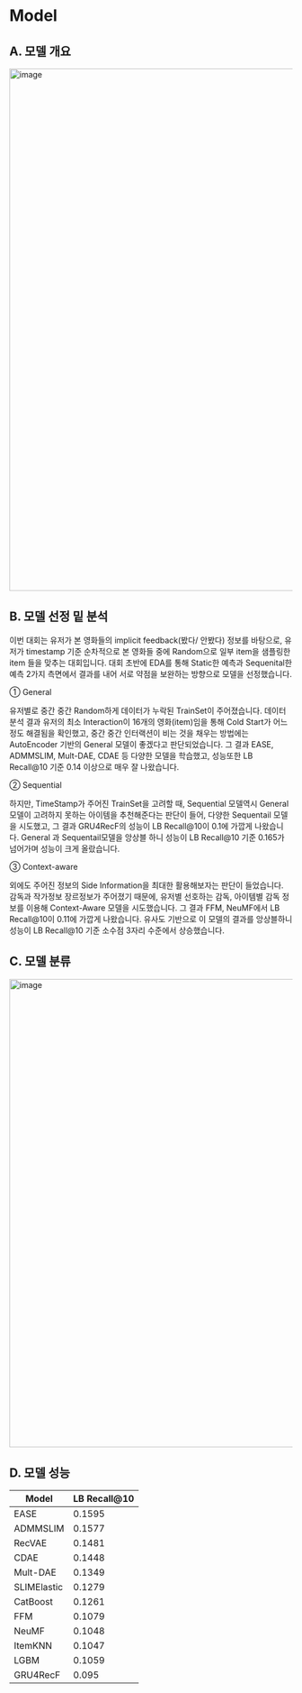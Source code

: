 # Model

## A. 모델 개요

<img width="927" alt="image" src="https://user-images.githubusercontent.com/57648890/220585185-b11267ff-87aa-4428-99ad-d102acd8ad8b.png">

## B. 모델 선정 밑 분석

이번 대회는 유저가 본 영화들의 implicit feedback(봤다/ 안봤다) 정보를 바탕으로, 유저가 timestamp 기준 순차적으로 본 영화들 중에 Random으로 일부 item을 샘플링한 item 들을 맞추는 대회입니다. 대회 초반에 EDA를 통해 Static한 예측과 Sequenital한 예측 2가지 측면에서 결과를 내어 서로 약점을 보완하는 방향으로 모델을 선정했습니다.

① General

유저별로 중간 중간 Random하게 데이터가 누락된 TrainSet이 주어졌습니다. 데이터 분석 결과 유저의 최소 Interaction이 16개의 영화(item)임을 통해 Cold Start가 어느정도 해결됨을 확인했고, 중간 중간 인터랙션이 비는 것을 채우는 방법에는 AutoEncoder 기반의 General 모델이 좋겠다고 판단되었습니다. 그 결과 EASE, ADMMSLIM, Mult-DAE, CDAE 등 다양한 모델을 학습했고, 성능또한 LB Recall@10 기준 0.14 이상으로 매우 잘 나왔습니다.

② Sequential

하지만, TimeStamp가 주어진 TrainSet을 고려할 때, Sequential 모델역시 General 모델이 고려하지 못하는 아이템을 추천해준다는 판단이 들어, 다양한 Sequentail 모델을 시도했고, 그 결과 GRU4RecF의 성능이 LB Recall@10이 0.1에 가깝게 나왔습니다. General 과 Sequentail모델을 앙상블 하니 성능이 LB Recall@10 기준 0.165가 넘어가며 성능이 크게 올랐습니다.

③ Context-aware

외에도 주어진 정보의 Side Information을 최대한 활용해보자는 판단이 들었습니다. 감독과 작가정보 장르정보가 주어졌기 때문에, 유저별 선호하는 감독, 아이템별 감독 정보를 이용해 Context-Aware 모델을 시도했습니다. 그 결과 FFM, NeuMF에서 LB Recall@10이 0.11에 가깝게 나왔습니다. 유사도 기반으로 이 모델의 결과를 앙상블하니 성능이 LB Recall@10 기준 소수점 3자리 수준에서 상승했습니다.


## C. 모델 분류

<img width="831" alt="image" src="https://user-images.githubusercontent.com/57648890/220584935-7ae4b52b-cc4a-40d1-ab45-dc7bb81f8773.png">

## D. 모델 성능

  | Model | LB Recall@10 |
  | --- | --- |
  | EASE | 0.1595 |
  | ADMMSLIM | 0.1577 |
  | RecVAE | 0.1481 |
  | CDAE | 0.1448 |
  | Mult-DAE | 0.1349 |
  | SLIMElastic | 0.1279 |
  | CatBoost | 0.1261 |
  | FFM | 0.1079 |
  | NeuMF | 0.1048 |
  | ItemKNN | 0.1047 |
  | LGBM | 0.1059 |
  | GRU4RecF | 0.095 |
  
